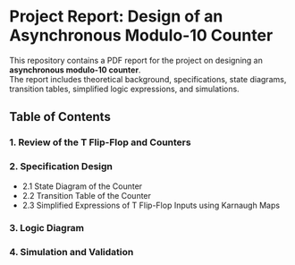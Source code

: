 # Project Report: Design of an Asynchronous Modulo-10 Counter

This repository contains a PDF report for the project on designing an **asynchronous modulo-10 counter**.  
The report includes theoretical background, specifications, state diagrams, transition tables, simplified logic expressions, and simulations.

## Table of Contents

### 1. Review of the T Flip-Flop and Counters

### 2. Specification Design
- 2.1 State Diagram of the Counter  
- 2.2 Transition Table of the Counter  
- 2.3 Simplified Expressions of T Flip-Flop Inputs using Karnaugh Maps  

### 3. Logic Diagram

### 4. Simulation and Validation
